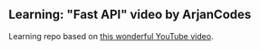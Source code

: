 ## Learning: "Fast API" video by ArjanCodes

Learning repo based on [this wonderful YouTube video](https://www.youtube.com/watch?v=SORiTsvnU28).


